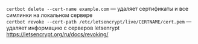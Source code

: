 `certbot delete --cert-name example.com`  — удаляет сертификаты и все симлинки на локальном сервере\
`certbot revoke --cert-path /etc/letsencrypt/live/CERTNAME/cert.pem` — удаляет информацию с серверов letsenrypt\
https://letsencrypt.org/ru/docs/revoking/
